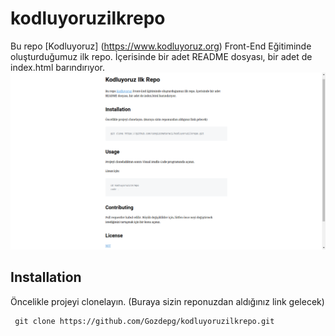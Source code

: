 # kodluyoruzilkrepo
Bu repo [Kodluyoruz] (https://www.kodluyoruz.org) Front-End Eğitiminde oluşturduğumuz ilk repo. İçerisinde bir adet README dosyası, bir adet de index.html barındırıyor.
![alt text](https://raw.githubusercontent.com/Kodluyoruz/taskforce/main/git/odev1/figures/markdown.png)

## Installation
Öncelikle projeyi clonelayın. (Buraya sizin reponuzdan aldığınız link gelecek)
<pre><code> git clone https://github.com/Gozdepg/kodluyoruzilkrepo.git </code></pre>
